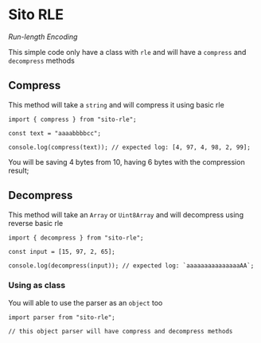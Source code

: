 # Sito RLE
*Run-length Encoding*

This simple code only have a class with `rle` and will have a `compress` and `decompress` methods

## Compress

This method will take a `string` and will compress it using basic rle

```
import { compress } from "sito-rle";

const text = "aaaabbbbcc";

console.log(compress(text)); // expected log: [4, 97, 4, 98, 2, 99];

```

You will be saving 4 bytes from 10, having 6 bytes with the compression result;

## Decompress

This method will take an `Array` or `Uint8Array` and will decompress using reverse basic rle

```
import { decompress } from "sito-rle";

const input = [15, 97, 2, 65];

console.log(decompress(input)); // expected log: `aaaaaaaaaaaaaaaAA`;

```

### Using as class

You will able to use the parser as an `object` too

```
import parser from "sito-rle";

// this object parser will have compress and decompress methods 
```
